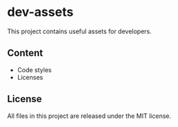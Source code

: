 # dev-assets

This project contains useful assets for developers.

## Content

- Code styles
- Licenses

## License

All files in this project are released under the MIT license.

